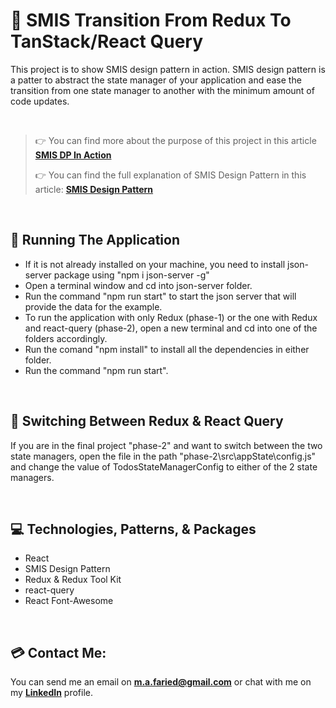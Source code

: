 # 📐 SMIS Transition From Redux To TanStack/React Query

This project is to show SMIS design pattern in action. SMIS design pattern is a patter to abstract the state manager of your application and ease the transition from one state manager to another with the minimum amount of code updates.

<br>

> 👉 You can find more about the purpose of this project in this article **[SMIS DP In Action](https://medium.com/@m.a.faried/smis-design-pattern-in-action-9a3c6daa85ae)**
>
> 👉 You can find the full explanation of SMIS Design Pattern in this article: **[SMIS Design Pattern](https://medium.com/@m.a.faried/smis-design-pattern-d725a7ad814c)**

<br>

## 🚀 Running The Application
* If it is not already installed on your machine, you need to install json-server package using "npm i json-server -g"
* Open a terminal window and cd into json-server folder.
* Run the command "npm run start" to start the json server that will provide the data for the example.
* To run the application with only Redux (phase-1) or the one with Redux and react-query (phase-2), open a new terminal and cd into one of the folders accordingly.
* Run the comand "npm install" to install all the dependencies in either folder.
* Run the command "npm run start".

<br>

## 🔬 Switching Between Redux & React Query

If you are in the final project "phase-2" and want to switch between the two state managers, open the file in the path "phase-2\src\appState\config.js" and change the value of TodosStateManagerConfig to either of the 2 state managers.

<br>

## 💻 Technologies, Patterns, & Packages
* React
* SMIS Design Pattern
* Redux & Redux Tool Kit
* react-query
* React Font-Awesome

<br>

## 💳 Contact Me:
You can send me an email on **m.a.faried@gmail.com** or chat with me on my **[LinkedIn](https://www.linkedin.com/in/mo-faried-0258a445/)** profile.
